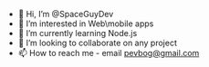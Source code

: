 - 👋 Hi, I’m @SpaceGuyDev
- 👀 I’m interested in Web\mobile apps
- 🌱 I’m currently learning Node.js
- 💞️ I’m looking to collaborate on any project
- 📫 How to reach me - email pevbog@gmail.com

<!---
SpaceGuyDev/SpaceGuyDev is a ✨ special ✨ repository because its `README.md` (this file) appears on your GitHub profile.
You can click the Preview link to take a look at your changes.
--->
